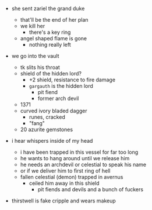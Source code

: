 - she sent zariel the grand duke
    - that'll be the end of her plan
    - we kill her
        - there's a key ring
    - angel shaped flame is gone
        - nothing really left

- we go into the vault
    - tk slits his throat
    - shield of the hidden lord?
        - +2 shield, resistance to fire damage
        - `gargauth` is the hidden lord
            - pit fiend
            - former arch devil
    - 1371
    - curved ivory bladed dagger
        - runes, cracked
        - "fang"
    - 20 azurite gemstones

- i hear whispers inside of my head
    - i have been trapped in this vessel for far too long
    - he wants to hang around until we release him
    - he needs an archdevil or celestial to speak his name
    - or if we deliver him to first ring of hell
    - fallen celestial (demon) trapped in avernus
        - ceiled him away in this shield
            - pit fiends and devils and a bunch of fuckers

- thirstwell is fake cripple and wears makeup
